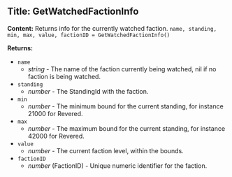 ## Title: GetWatchedFactionInfo

**Content:**
Returns info for the currently watched faction.
`name, standing, min, max, value, factionID = GetWatchedFactionInfo()`

**Returns:**
- `name`
  - *string* - The name of the faction currently being watched, nil if no faction is being watched.
- `standing`
  - *number* - The StandingId with the faction.
- `min`
  - *number* - The minimum bound for the current standing, for instance 21000 for Revered.
- `max`
  - *number* - The maximum bound for the current standing, for instance 42000 for Revered.
- `value`
  - *number* - The current faction level, within the bounds.
- `factionID`
  - *number* (FactionID) - Unique numeric identifier for the faction.